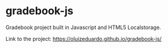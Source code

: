 # gradebook-js
Gradebook project built in Javascript and HTML5 Localstorage.


Link to the project: https://oluizeduardo.github.io/gradebook-js/
